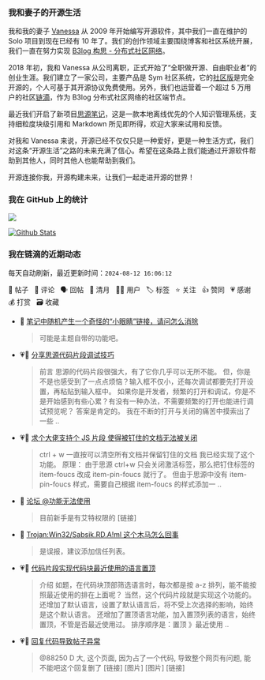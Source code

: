 ### 我和妻子的开源生活

我和我的妻子 [Vanessa](https://github.com/Vanessa219) 从 2009 年开始编写开源软件，其中我们一直在维护的 Solo 项目到现在已经有 10 年了。我们的创作领域主要围绕博客和社区系统开展，我们一直在努力实现 [B3log 构思 - 分布式社区网络](https://ld246.com/article/1546941897596)。

2018 年初，我和 Vanessa 从公司离职，正式开始了“全职做开源、自由职业者”的创业生涯。我们建立了一家公司，主要产品是 Sym 社区系统，它的[社区版](https://github.com/88250/symphony)是完全开源的，个人可基于其开源协议免费使用。另外，我们也运营着一个超过 5 万用户的社区[链滴](https://ld246.com)，作为 B3log 分布式社区网络的社区端节点。

最近我们开启了新项目[思源笔记](https://github.com/siyuan-note/siyuan)，这是一款本地离线优先的个人知识管理系统，支持细粒度块级引用和 Markdown 所见即所得，欢迎大家来试用和反馈。

对我和 Vanessa 来说，开源已经不仅仅只是一种爱好，更是一种生活方式，我们对这条“开源生活”之路的未来充满了信心。希望在这条路上我们能通过开源软件帮助到其他人，同时其他人也能帮助到我们。

开源连接你我，开源构建未来，让我们一起走进开源的世界！

### 我在 GitHub 上的统计

<a title="Hits" target="_blank" href="https://github.com/88250/88250"><img src="https://hits.b3log.org/88250/88250.svg"></a>

[![Github Stats](https://github-readme-stats.vercel.app/api?username=88250&theme=tokyonight&show_icons=true)](https://github.com/88250)

<!--events start -->

### 我在链滴的近期动态

每天自动刷新，最近更新时间：`2024-08-12 16:06:12`

📝 帖子 &nbsp; 💬 评论 &nbsp; 🗣 回帖 &nbsp; 🌙 清月 &nbsp; 👨‍💻 用户 &nbsp; 🏷️ 标签 &nbsp; ⭐️ 关注 &nbsp; 👍 赞同 &nbsp; 💗 感谢 &nbsp; 💰 打赏 &nbsp; 🗃 收藏

* 💬 [笔记中随机产生一个奇怪的“小眼睛”链接，请问怎么消除](https://ld246.com/article/1723328792763/comment/1723341929524#comments)

  > 可能是主题自带的功能吧。
* 💗📝 [分享思源代码片段调试技巧](https://ld246.com/article/1723287942851)

  > 前言 思源的代码片段很强大，有了它你几乎可以无所不能。 但，你是不是也感受到了一点点烦恼？输入框不仅小，还每次调试都要先打开设置，再粘贴到输入框中。 如果你是开发者，频繁的打开和调试，你是不是开始感到有些心累？有没有一种办法，不需要频繁的打开也能进行调试预览呢？ 答案是肯定的。 我在不断的打开与关闭的痛苦中摸索出了一些 ..
* 💗💬 [求个大佬支持个 JS 片段 使得被钉住的文档无法被关闭](https://ld246.com/article/1723109908986/comment/1723175511606#comments)

  > ctrl + w 一直按可以清空所有文档并保留钉住的文档 我已经实现了这个功能。 原理： 由于思源 ctrl+w 只会关闭激活标签，那么把钉住标签的 item-foucs 改成 item-pin-foucs 就行了。 但由于思源中没有 item-pin-foucs 样式，需要自己根据 item-foucs 的样式添加一 ..
* 💬 [论坛 @功能无法使用](https://ld246.com/article/1723116496121/comment/1723167815811#comments)

  > 目前新手是有艾特权限的 [链接]
* 💬 [Trojan:Win32/Sabsik.RD.A!ml 这个木马怎么回事](https://ld246.com/article/1723165641481/comment/1723165796818#comments)

  > 是误报，建议添加信任列表。
* 💗📝 [代码片段实现代码块最近使用的语言置顶](https://ld246.com/article/1723089690687)

  > 介绍 如题，在代码块顶部筛选语言时，每次都是按 a-z 排列，能不能按照最近使用的排在上面呢？ 当然，这个代码片段就是实现这个功能的。 还增加了默认语言，设置了默认语言后，将不受上次选择的影响，始终是这个默认语言。 还增加了置顶语言功能，加入置顶列表的语言，始终置顶，不管是否最近使用过。 排序顺序是：置顶 》最近使用  ..
* 💗📝 [回复代码导致帖子异常](https://ld246.com/article/1721710246161)

  > @88250 D 大, 这个页面, 因为占了一个代码, 导致整个网页有问题, 能不能吧这个回复删了 [链接] [图片] [图片] [链接]


<!--events end -->
